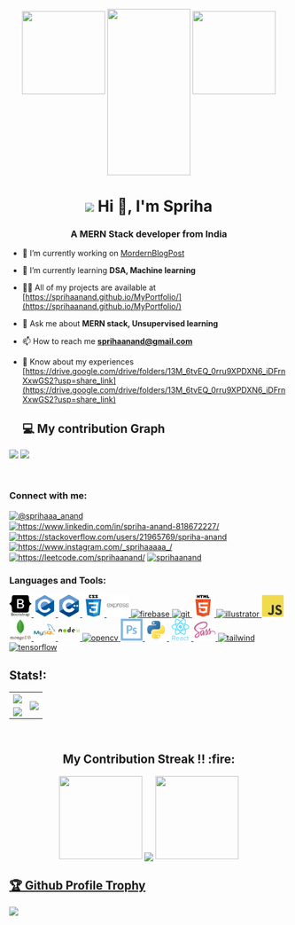 
<p align="center">
   <a>
   <img height="150" width="150" src="https://github.com/kishanrajput23/kishanrajput23/blob/main/images/left.png">
      <img align="center" height="300" width="150"src="https://github.com/SprihaAnand/SprihaAnand/assets/97617046/4c841bbf-bc8d-4e7f-bd3c-3419bcc881ae"/> 
    

<img height="150" width="150" src="https://github.com/kishanrajput23/kishanrajput23/blob/main/images/right.png">
   </a>
</p>
<h1 align="center"><img src="https://emojis.slackmojis.com/emojis/images/1588315024/8823/hyperkitty.gif?1588315024" width="20" /> Hi 👋, I'm Spriha</h1>
<h3 align="center">A MERN Stack developer from India</h3>

- 🔭 I’m currently working on [MordernBlogPost](https://github.com/SprihaAnand/PyCray)

- 🌱 I’m currently learning **DSA, Machine learning**

- 👨‍💻 All of my projects are available at [https://sprihaanand.github.io/MyPortfolio/](https://sprihaanand.github.io/MyPortfolio/)

- 💬 Ask me about **MERN stack, Unsupervised learning**

- 📫 How to reach me **sprihaanand@gmail.com**

- 📄 Know about my experiences [https://drive.google.com/drive/folders/13M_6tvEQ_0rru9XPDXN6_iDFrnXxwGS2?usp=share_link](https://drive.google.com/drive/folders/13M_6tvEQ_0rru9XPDXN6_iDFrnXxwGS2?usp=share_link)
  ## 💻 My contribution Graph
  
![](https://github-profile-summary-cards.vercel.app/api/cards/profile-details?username=SprihaAnand&theme=vue)
   ![](https://activity-graph.herokuapp.com/graph?username=SprihaAnand&theme=dracula&hide_border=true&area=true)

   <br/>
   
<h3 align="left">Connect with me:</h3>
<p align="left">
<a href="https://codepen.io/@sprihaaa_anand" target="blank"><img align="center" src="https://raw.githubusercontent.com/rahuldkjain/github-profile-readme-generator/master/src/images/icons/Social/codepen.svg" alt="@sprihaaa_anand" height="30" width="40" /></a>
<a href="https://linkedin.com/in/https://www.linkedin.com/in/spriha-anand-818672227/" target="blank"><img align="center" src="https://raw.githubusercontent.com/rahuldkjain/github-profile-readme-generator/master/src/images/icons/Social/linked-in-alt.svg" alt="https://www.linkedin.com/in/spriha-anand-818672227/" height="30" width="40" /></a>
<a href="https://stackoverflow.com/users/https://stackoverflow.com/users/21965769/spriha-anand" target="blank"><img align="center" src="https://raw.githubusercontent.com/rahuldkjain/github-profile-readme-generator/master/src/images/icons/Social/stack-overflow.svg" alt="https://stackoverflow.com/users/21965769/spriha-anand" height="30" width="40" /></a>
<a href="https://instagram.com/https://www.instagram.com/_sprihaaaaa_/" target="blank"><img align="center" src="https://raw.githubusercontent.com/rahuldkjain/github-profile-readme-generator/master/src/images/icons/Social/instagram.svg" alt="https://www.instagram.com/_sprihaaaaa_/" height="30" width="40" /></a>
<a href="https://www.leetcode.com/https://leetcode.com/sprihaanand/" target="blank"><img align="center" src="https://raw.githubusercontent.com/rahuldkjain/github-profile-readme-generator/master/src/images/icons/Social/leet-code.svg" alt="https://leetcode.com/sprihaanand/" height="30" width="40" /></a>
<a href="https://auth.geeksforgeeks.org/user/sprihaanand" target="blank"><img align="center" src="https://raw.githubusercontent.com/rahuldkjain/github-profile-readme-generator/master/src/images/icons/Social/geeks-for-geeks.svg" alt="sprihaanand" height="30" width="40" /></a>
</p>

<h3 align="left">Languages and Tools:</h3>
<p align="left"> <a href="https://getbootstrap.com" target="_blank" rel="noreferrer"> <img src="https://raw.githubusercontent.com/devicons/devicon/master/icons/bootstrap/bootstrap-plain-wordmark.svg" alt="bootstrap" width="40" height="40"/> </a> <a href="https://www.cprogramming.com/" target="_blank" rel="noreferrer"> <img src="https://raw.githubusercontent.com/devicons/devicon/master/icons/c/c-original.svg" alt="c" width="40" height="40"/> </a> <a href="https://www.w3schools.com/cpp/" target="_blank" rel="noreferrer"> <img src="https://raw.githubusercontent.com/devicons/devicon/master/icons/cplusplus/cplusplus-original.svg" alt="cplusplus" width="40" height="40"/> </a> <a href="https://www.w3schools.com/css/" target="_blank" rel="noreferrer"> <img src="https://raw.githubusercontent.com/devicons/devicon/master/icons/css3/css3-original-wordmark.svg" alt="css3" width="40" height="40"/> </a> <a href="https://expressjs.com" target="_blank" rel="noreferrer"> <img src="https://raw.githubusercontent.com/devicons/devicon/master/icons/express/express-original-wordmark.svg" alt="express" width="40" height="40"/> </a> <a href="https://firebase.google.com/" target="_blank" rel="noreferrer"> <img src="https://www.vectorlogo.zone/logos/firebase/firebase-icon.svg" alt="firebase" width="40" height="40"/> </a> <a href="https://git-scm.com/" target="_blank" rel="noreferrer"> <img src="https://www.vectorlogo.zone/logos/git-scm/git-scm-icon.svg" alt="git" width="40" height="40"/> </a> <a href="https://www.w3.org/html/" target="_blank" rel="noreferrer"> <img src="https://raw.githubusercontent.com/devicons/devicon/master/icons/html5/html5-original-wordmark.svg" alt="html5" width="40" height="40"/> </a> <a href="https://www.adobe.com/in/products/illustrator.html" target="_blank" rel="noreferrer"> <img src="https://www.vectorlogo.zone/logos/adobe_illustrator/adobe_illustrator-icon.svg" alt="illustrator" width="40" height="40"/> </a> <a href="https://developer.mozilla.org/en-US/docs/Web/JavaScript" target="_blank" rel="noreferrer"> <img src="https://raw.githubusercontent.com/devicons/devicon/master/icons/javascript/javascript-original.svg" alt="javascript" width="40" height="40"/> </a> <a href="https://www.mongodb.com/" target="_blank" rel="noreferrer"> <img src="https://raw.githubusercontent.com/devicons/devicon/master/icons/mongodb/mongodb-original-wordmark.svg" alt="mongodb" width="40" height="40"/> </a> <a href="https://www.mysql.com/" target="_blank" rel="noreferrer"> <img src="https://raw.githubusercontent.com/devicons/devicon/master/icons/mysql/mysql-original-wordmark.svg" alt="mysql" width="40" height="40"/> </a> <a href="https://nodejs.org" target="_blank" rel="noreferrer"> <img src="https://raw.githubusercontent.com/devicons/devicon/master/icons/nodejs/nodejs-original-wordmark.svg" alt="nodejs" width="40" height="40"/> </a> <a href="https://opencv.org/" target="_blank" rel="noreferrer"> <img src="https://www.vectorlogo.zone/logos/opencv/opencv-icon.svg" alt="opencv" width="40" height="40"/> </a> <a href="https://www.photoshop.com/en" target="_blank" rel="noreferrer"> <img src="https://raw.githubusercontent.com/devicons/devicon/master/icons/photoshop/photoshop-line.svg" alt="photoshop" width="40" height="40"/> </a> <a href="https://www.python.org" target="_blank" rel="noreferrer"> <img src="https://raw.githubusercontent.com/devicons/devicon/master/icons/python/python-original.svg" alt="python" width="40" height="40"/> </a> <a href="https://reactjs.org/" target="_blank" rel="noreferrer"> <img src="https://raw.githubusercontent.com/devicons/devicon/master/icons/react/react-original-wordmark.svg" alt="react" width="40" height="40"/> </a> <a href="https://sass-lang.com" target="_blank" rel="noreferrer"> <img src="https://raw.githubusercontent.com/devicons/devicon/master/icons/sass/sass-original.svg" alt="sass" width="40" height="40"/> </a> <a href="https://tailwindcss.com/" target="_blank" rel="noreferrer"> <img src="https://www.vectorlogo.zone/logos/tailwindcss/tailwindcss-icon.svg" alt="tailwind" width="40" height="40"/> </a> <a href="https://www.tensorflow.org" target="_blank" rel="noreferrer"> <img src="https://www.vectorlogo.zone/logos/tensorflow/tensorflow-icon.svg" alt="tensorflow" width="40" height="40"/> </a> </p>




## Stats!:

<table>
   <tr>
      <td>
         <img src="https://spotify-recently-played-readme.vercel.app/api?user=36oylxmc9h8vevlgi7d5ut8xu&count=1&width=500" align="center"/>
      </td>
      <td rowspan=2>
          <img src="https://github-readme-stats.vercel.app/api/top-langs/?username=SprihaAnand&theme=dark" align="center"/> 
<!--          <td><img src="https://github-readme-stats.vercel.app/api?username=SprihaAnand&show_icons=true&theme=gotham" /></td> -->
      </td>
   </tr>
<!--    <tr>
      <td><img src="https://github-readme-stats.vercel.app/api?username=SprihaAnand&show_icons=true&theme=gotham" /></td> -->
      <td><img src="https://github-readme-stats.vercel.app/api?username=SprihaAnand&count_private=true&theme=dark&show_icons=true" align="center"/></td>
   </tr>
</table>
<br/>


<h2 align="center">My Contribution Streak !! :fire:</h2>

<p align="center">
   <a>
   <img height="150" width="150" src="https://github.com/kishanrajput23/kishanrajput23/blob/main/images/left.png">
   <img align="center" src="https://github-readme-streak-stats.herokuapp.com/?user=Mugdha-Hazra&theme=dark&hide_border=true"/>
   <img height="150" width="150" src="https://github.com/kishanrajput23/kishanrajput23/blob/main/images/right.png">
   </a>
</p>
<a href="https://github.com/ryo-ma/github-profile-trophy"><h2>🏆 Github Profile Trophy</h2></a>
<a href="https://github.com/ryo-ma/github-profile-trophy">
  <img width=800 src="https://github-profile-trophy.vercel.app/?username=SprihaAnand&column=8&theme=gruvbox&no-frame=true"/>
</a>
